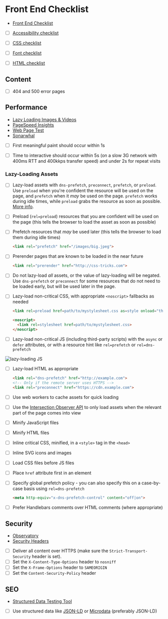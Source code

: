 # Front End Checklist

- [Front End Checklist][4]

- [ ] [Accessibility checklist][2]

- [ ] [CSS checklist][17]

- [ ] [Font checklist][1]

- [ ] [HTML checklist][3]

## Content

- [ ] 404 and 500 error pages

## Performance

- [Lazy Loading Images & Videos][9]
- [PageSpeed Insights][6]
- [Web Page Test][8]
- [Sonarwhal][10]

- [ ] First meaningful paint should occur within 1s

- [ ] Time to interactive should occur within 5s (on a slow 3G network with 400ms RTT and 400kkps transfer speed) and under 2s for repeat visits

### Lazy-Loading Assets

- [ ] Lazy-load assets with `dns-prefetch`, `preconnect`, `prefetch`, or `preload`. Use `preload` when you're confident the resource will be used on the page, and `prefetch` when it *may* be used on the page. `prefetch` works during idle times, while `preload` grabs the resource as soon as possible. [More info][13].

- [ ] Preload (`rel=preload`) resources that you are confident will be used on the page (this tells the browser to load the asset as soon as possible)

- [ ] Prefetch resources that *may* be used later (this tells the browser to load them during idle times)

  ```html
  <link rel="prefetch" href="/images/big.jpeg">
  ```

- [ ] Prerender pages that are known to be loaded in the near future

  ```html
  <link rel="prerender" href="http://css-tricks.com">
  ```

- [ ] Do not lazy-load *all* assets, or the value of lazy-loading will be negated. Use `dns-prefetch` or `preconnect` for some resources that do not need to be loaded early, but will be used later in the page.

- [ ] Lazy-load non-critical CSS, with appropriate `<noscript>` fallbacks as needed

  ```html
  <link rel=preload href=path/to/mystylesheet.css as=style onload="this.rel='stylesheet'">

  <noscript>
    <link rel=stylesheet href=path/to/mystylesheet.css>
  </noscript>
  ```

- [ ] Lazy-load non-critical JS (including third-party scripts) with the `async` or `defer` attributes, or with a resource hint like `rel=prefetch` or `rel=dns-prefetch`

![lazy-loading JS][7]

- [ ] Lazy-load HTML as appropriate

  ```html
  <link rel="dns-prefetch" href="http://example.com">
  <!-- Only if the remote server uses HTTPS -->
  <link rel="preconnect" href="https://cdn.example.com">
  ```

- [ ] Use web workers to cache assets for quick loading

- [ ] Use the [Intersection Observer API][5] to only load assets when the relevant part of the page comes into view

- [ ] Minify JavaScript files

- [ ] Minify HTML files

- [ ] Inline critical CSS, minified, in a `<style>` tag in the `<head>`

- [ ] Inline SVG icons and images

- [ ] Load CSS files before JS files

- [ ] Place `href` attribute first in an element

- [ ] Specify global prefetch policy - you can also specify this on a case-by-case basis using `rel=dns-prefetch`

  ```html
  <meta http-equiv="x-dns-prefetch-control" content="off|on">
  ```

- [ ] Prefer Handlebars comments over HTML comments (where appropriate)

## Security

- [Observatory][12]
- [Security Headers][11]

- [ ] Deliver all content over HTTPS (make sure the `Strict-Transport-Security` header is set).
- [ ] Set the `X-Content-Type-Options` header to `nosniff`
- [ ] Set the `X-Frame-Options` header to `SAMEORIGIN`
- [ ] Set the `Content-Security-Policy` header

## SEO

- [Structured Data Testing Tool][15]

- [ ] Use structured data like [JSON-LD][14] or [Microdata][16] (preferably JSON-LD)

[1]: https://github.com/dwhieb/utilities/blob/master/checklists/fonts.md
[2]: https://github.com/dwhieb/utilities/blob/master/checklists/accessibility.md
[3]: https://github.com/dwhieb/utilities/blob/master/checklists/html.md
[4]: https://github.com/thedaviddias/Front-End-Checklist
[5]: https://developers.google.com/web/updates/2016/04/intersectionobserver
[6]: https://developers.google.com/speed/pagespeed/insights/
[7]: https://developers.google.com/web/fundamentals/performance/optimizing-content-efficiency/loading-third-party-javascript/images/image_13.png
[8]: https://www.webpagetest.org
[9]: https://developers.google.com/web/fundamentals/performance/lazy-loading-guidance/images-and-video/?utm_source=CSS-Weekly&utm_campaign=Issue-310&utm_medium=web
[10]: https://sonarwhal.com/
[11]: https://securityheaders.com/
[12]: https://observatory.mozilla.org/
[13]: https://medium.com/reloading/preload-prefetch-and-priorities-in-chrome-776165961bbf
[14]: https://json-ld.org/
[15]: https://search.google.com/structured-data/testing-tool
[16]: https://developer.mozilla.org/en-US/docs/Web/HTML/Microdata
[17]: https://github.com/dwhieb/utilities/blob/master/checklists/css.md

